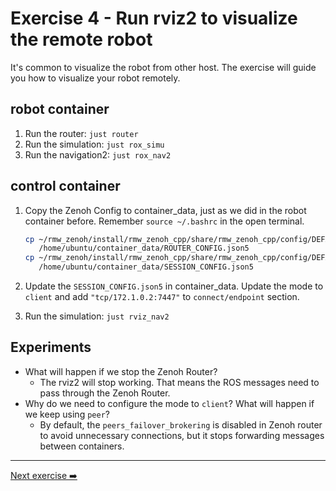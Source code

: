 # Exercise 4 - Run rviz2 to visualize the remote robot

It's common to visualize the robot from other host. The exercise will guide you how to visualize your robot remotely.

## robot container

1. Run the router:
   `just router`
2. Run the simulation:
   `just rox_simu`
3. Run the navigation2:
   `just rox_nav2`  

## control container

1. Copy the Zenoh Config to container_data, just as we did in the robot container before. Remember `source ~/.bashrc` in the open terminal.

   ```bash
   cp ~/rmw_zenoh/install/rmw_zenoh_cpp/share/rmw_zenoh_cpp/config/DEFAULT_RMW_ZENOH_ROUTER_CONFIG.json5 \
      /home/ubuntu/container_data/ROUTER_CONFIG.json5
   cp ~/rmw_zenoh/install/rmw_zenoh_cpp/share/rmw_zenoh_cpp/config/DEFAULT_RMW_ZENOH_SESSION_CONFIG.json5 \
      /home/ubuntu/container_data/SESSION_CONFIG.json5
   ```

2. Update the `SESSION_CONFIG.json5` in container_data. Update the mode to `client` and add `"tcp/172.1.0.2:7447"` to `connect/endpoint` section.

3. Run the simulation:
   `just rviz_nav2`

## Experiments

* What will happen if we stop the Zenoh Router?
  * The rviz2 will stop working. That means the ROS messages need to pass through the Zenoh Router.
* Why do we need to configure the mode to `client`? What will happen if we keep using `peer`?
  * By default, the `peers_failover_brokering` is disabled in Zenoh router to avoid unnecessary connections, but it stops forwarding messages between containers.

---
[Next exercise ➡️](ex-5.md)
